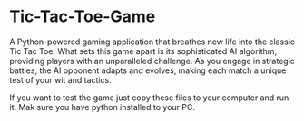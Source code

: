 # Tic-Tac-Toe-Game
 A Python-powered gaming application that breathes new life into the classic Tic Tac Toe. What sets this game apart is its sophisticated AI algorithm, providing players with an unparalleled challenge. As you engage in strategic battles, the AI opponent adapts and evolves, making each match a unique test of your wit and tactics.

 If you want to test the game just copy these files to your computer and run it.
 Mak sure you have python installed to your PC.
